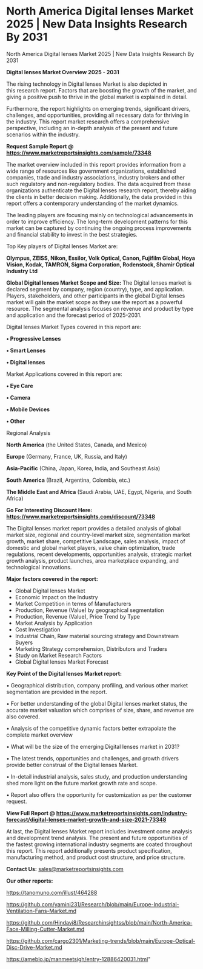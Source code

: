 # North America Digital lenses Market 2025 | New Data Insights Research By 2031
 North America Digital lenses Market 2025 | New Data Insights Research By 2031

<Strong> Digital lenses Market Overview 2025 - 2031</strong>

The rising technology in Digital lenses Market is also depicted in this research report. Factors that are boosting the growth of the market, and giving a positive push to thrive in the global market is explained in detail.

Furthermore, the report highlights on emerging trends, significant drivers, challenges, and opportunities, providing all necessary data for thriving in the industry. This report market research offers a comprehensive perspective, including an in-depth analysis of the present and future scenarios within the industry.

<strong>Request Sample Report @ <a href=https://www.marketreportsinsights.com/sample/73348>https://www.marketreportsinsights.com/sample/73348</a></strong>

The market overview included in this report provides information from a wide range of resources like government organizations, established companies, trade and industry associations, industry brokers and other such regulatory and non-regulatory bodies. The data acquired from these organizations authenticate the Digital lenses research report, thereby aiding the clients in better decision making. Additionally, the data provided in this report offers a contemporary understanding of the market dynamics.

The leading players are focusing mainly on technological advancements in order to improve efficiency. The long-term development patterns for this market can be captured by continuing the ongoing process improvements and financial stability to invest in the best strategies.

Top Key players of Digital lenses Market are:

<strong>Olympus, ZEISS, Nikon, Essilor, Volk Optical, Canon, Fujifilm Global, Hoya Vision, Kodak, TAMRON, Sigma Corporation, Rodenstock, Shamir Optical Industry Ltd</strong>

<strong><b>Global Digital lenses Market Scope and Size:</b></strong>
The Digital lenses market is declared segment by company, region (country), type, and application. Players, stakeholders, and other participants in the global Digital lenses market will gain the market scope as they use the report as a powerful resource. The segmental analysis focuses on revenue and product by type and application and the forecast period of 2025-2031.

Digital lenses Market Types covered in this report are:

<strong>• Progressive Lenses

• Smart Lenses

• Digital lenses</strong>

Market Applications covered in this report are:

<strong>• Eye Care

• Camera

• Mobile Devices

• Other</strong> 

Regional Analysis

<strong>North America</strong> (the United States, Canada, and Mexico)

<strong>Europe</strong> (Germany, France, UK, Russia, and Italy)

<strong>Asia-Pacific</strong> (China, Japan, Korea, India, and Southeast Asia)

<strong>South America</strong> (Brazil, Argentina, Colombia, etc.)

<strong>The Middle East and Africa</strong> (Saudi Arabia, UAE, Egypt, Nigeria, and South Africa)

<strong>Go For Interesting Discount Here: <a href=https://www.marketreportsinsights.com/discount/73348>https://www.marketreportsinsights.com/discount/73348</a></strong>

The Digital lenses market report provides a detailed analysis of global market size, regional and country-level market size, segmentation market growth, market share, competitive Landscape, sales analysis, impact of domestic and global market players, value chain optimization, trade regulations, recent developments, opportunities analysis, strategic market growth analysis, product launches, area marketplace expanding, and technological innovations.

<strong><b>Major factors covered in the report:</b></strong>
<ul>
  <li>Global Digital lenses Market </li>
  <li>Economic Impact on the Industry</li>
  <li>Market Competition in terms of Manufacturers</li>
  <li>Production, Revenue (Value) by geographical segmentation</li>
  <li>Production, Revenue (Value), Price Trend by Type</li>
  <li>Market Analysis by Application</li>
  <li>Cost Investigation</li>
  <li>Industrial Chain, Raw material sourcing strategy and Downstream Buyers</li>
  <li>Marketing Strategy comprehension, Distributors and Traders</li>
  <li>Study on Market Research Factors</li>
  <li>Global Digital lenses Market Forecast</li>
</ul>

<strong><b>Key Point of the Digital lenses Market report:</b></strong>

• Geographical distribution, company profiling, and various other market segmentation are provided in the report.

• For better understanding of the global Digital lenses market status, the accurate market valuation which comprises of size, share, and revenue are also covered.

• Analysis of the competitive dynamic factors better extrapolate the complete market overview

• What will be the size of the emerging Digital lenses market in 2031?

• The latest trends, opportunities and challenges, and growth drivers provide better construal of the Digital lenses Market.

• In-detail industrial analysis, sales study, and production understanding shed more light on the future market growth rate and scope.

• Report also offers the opportunity for customization as per the customer request.

<strong><b>View Full Report @ <a href=https://www.marketreportsinsights.com/industry-forecast/digital-lenses-market-growth-and-size-2021-73348>https://www.marketreportsinsights.com/industry-forecast/digital-lenses-market-growth-and-size-2021-73348</a></b></strong>


At last, the Digital lenses Market report includes investment come analysis and development trend analysis. The present and future opportunities of the fastest growing international industry segments are coated throughout this report. This report additionally presents product specification, manufacturing method, and product cost structure, and price structure.

<strong>Contact Us:</strong>
sales@marketreportsinsights.com

<strong>Our other reports:</strong>

<a href=https://tanomuno.com/illust/464288>https://tanomuno.com/illust/464288</a>

<a href=https://github.com/yamini231/Research/blob/main/Europe-Industrial-Ventilation-Fans-Market.md>https://github.com/yamini231/Research/blob/main/Europe-Industrial-Ventilation-Fans-Market.md</a>

<a href=https://github.com/Hindavi8/Researchinsightss/blob/main/North-America-Face-Milling-Cutter-Market.md>https://github.com/Hindavi8/Researchinsightss/blob/main/North-America-Face-Milling-Cutter-Market.md</a>

<a href=https://github.com/cargo2301/Marketing-trends/blob/main/Europe-Optical-Disc-Drive-Market.md>https://github.com/cargo2301/Marketing-trends/blob/main/Europe-Optical-Disc-Drive-Market.md</a>

<a href=https://ameblo.jp/manmeetsigh/entry-12886420031.html>https://ameblo.jp/manmeetsigh/entry-12886420031.html</a>"
